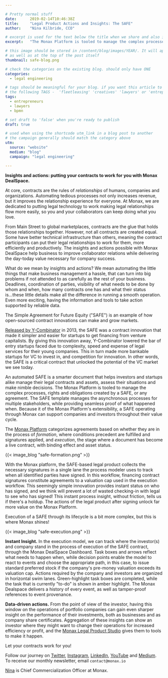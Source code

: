 ```yaml
---

# Pretty normal stuff
date:      2019-02-14T10:46:38Z
title:     "Legal Product Actions and Insights: The SAFE"
author:    "Nina Kilbride, CCO"

# excerpt is used for the text below the title when we share and also is the summary of the post on https://monax.io/blog
excerpt:   "The Monax Platform is tooled to manage the complex processes, rights and obligations created by a SAFE, or any agreement."

# this image should be stored in /content/blog/images/YEAR/. It will appear as a thumbnail on any listings,
# as well as at the top of the post itself
thumbnail: safe-blog.png

# check the categories on the existing blog. should only have ONE
categories:
  - legal engineering

# tags should be meaningful for your blog. if you want this article to show on a 'use case' page, you can use
# the following TAGS -  'fleetleasing' 'creatives' 'lawyers' or 'entrepreneurs'
tags:
  - entrepreneurs
  - lawyers
  - bpmn

# set draft to 'false' when you're ready to publish
draft: true

# used when using the shortcode utm_link in a blog post to another
# the campaign generally should match the category above
utm:
  source: "website"
  medium: "blog"
  campaign: "legal engineering"

---
```


**Insights and actions: putting your contracts to work for you with Monax DealSpace.**

At core, contracts are the rules of *relationships* of humans, companies and organizations. Automating tedious processes not only increases revenue, but it improves the relationship experience for everyone. At Monax, we are dedicated to putting legal technology to work making legal relationships flow more easily, so you and your collaborators can keep doing what you love.

From Main Street to global marketplaces, contracts are the glue that holds those relationships together. However, not all contracts are created equal. Some have better technical infrastructure than others, meaning the contract participants can put their legal relationships to work for them, more efficiently and productively. The insights and actions possible with Monax DealSpace help business to improve collaborator relations while delivering the day-today value necessary for company success.

What do we mean by insights and actions? We mean automating the little things that make business management a hassle, that can turn into big problems if not attended to as carefully as the rest of your business. Deadlines, coordination of parties, visibility of what needs to be done by whom and when, how many contracts one has and what their status is...these little details make all the difference in running a smooth operation. Even more exciting, having the information and tools to take action supported by reliable data.

The Simple Agreement for Future Equity ("SAFE") is an example of how open-sourced contract innovations can make and grow markets.

[Released by Y-Combinator](https://www.ycombinator.com/documents/) in 2013, the SAFE was a contract innovation that made it simpler and easier for startups to get financing from venture capitalists. By giving this innovation away, Y-Combinator lowered the bar of entry startups faced due to complexity, speed and expense of legal services for their young companies. This in turn made more bankable startups for VC to invest in, and competition for innovation. In other words, the SAFE is a critical contract that unlocked the potential of the VC market we see today.

An automated SAFE is a smarter document that helps investors and startups alike manage their legal contracts and assets, assess their situations and make nimble decisions. The Monax Platform is tooled to manage the complex processes, rights and obligations created by a SAFE, or any agreement. The SAFE template manages the asynchronous processes for multiple stakeholders, while providing seamless proof of what happened when. Because it of the Monax Platform's extensibility, a SAFE operating through Monax can support companies and investors throughout their value cycle.   

The [Monax Platform](https://monax.io/blog/2018/12/04/introducing-the-monax-platform---contract-lifecycle-management-for-the-digital-age/) categorizes agreements based on whether they are in the process of *formation*, where conditions precedent are fulfilled and signatures applied, and *execution*, the stage where a document has become a live contract, with binding effect and asset status.

{{< image_blog "safe-formation.png" >}}

With the Monax platform, the SAFE-based legal product collects the necessary signatures in a single lane the process modeler uses to track when all identified parties have signed. In this workflow, financing contract signatures constitute agreements to a valuation cap used in the execution workflow. This seemingly simple innovation provides instant status on who has signed, and we think will prevent a lot of wasted checking-in with legal to see who has signed! This instant process insight, without friction, tells us if there's a holdup. The actions of the legal product after signing unlock far more value on the Monax Platform.

Execution of a SAFE through its lifecycle is a bit more complex, but this is where Monax shines!

{{< image_blog "safe-execution.png" >}}

**Instant Insight.** In the execution model, we can track where the investor(s) and company stand in the process of execution of the SAFE contract, through the Monax DealSpace Dashboard. Task boxes and arrows reflect what needs to happen when, while decision points enable the model to react to events and choose the appropriate path, in this case, to issue standard preferred stock if the company's pre-money valuation exceeds its valuation cap. Actions required by the company and investors are organized in horizontal swim lanes. Green-highlight task boxes are completed, while the task that is currently "to-do" is shown in amber highlight. The Monax Dealspace delivers a history of every event, as well as tamper-proof references to event provenance.

**Data-driven actions.** From the point of view of the investor, having this window on the operations of portfolio companies can gain even sharper insight on the performance of their investments, both as businesses and as company share certificates. Aggregation of these insights can show an investor where they might want to change their operations for increased efficiency or profit, and the [Monax Legal Product Studio](https://monax.io/blog/2018/11/22/introducing-the-monax-legal-product-studio/) gives them to tools to make it happen.

Let your contracts work for you!

Follow our journey on [Twitter](https://twitter.com/monaxHQ?lang=en), [Instagram](https://www.instagram.com/monaxhq/?hl=en), [LinkedIn](https://www.linkedin.com/company/monax/), [YouTube](https://www.youtube.com/channel/UCTNwr9rWLg3C3gtZolFZDOQ/videos) and [Medium](https://medium.com/monaxhq). To receive our monthly newsletter, email `contact@monax.io`

[Nina](https://www.linkedin.com/in/nina-kilbride-71185610b/) is Chief Commercialization Officer at Monax.
